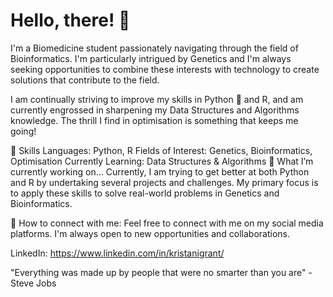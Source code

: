 # Hello, there! 👋
I'm a Biomedicine student passionately navigating through the field of Bioinformatics. I'm particularly intrigued by Genetics and I'm always seeking opportunities to combine these interests with technology to create solutions that contribute to the field.

I am continually striving to improve my skills in Python 🐍 and R, and am currently engrossed in sharpening my Data Structures and Algorithms knowledge. The thrill I find in optimisation is something that keeps me going!

🚀 Skills
Languages: Python, R
Fields of Interest: Genetics, Bioinformatics, Optimisation
Currently Learning: Data Structures & Algorithms
🌱 What I’m currently working on...
Currently, I am trying to get better at both Python and R by undertaking several projects and challenges. My primary focus is to apply these skills to solve real-world problems in Genetics and Bioinformatics.

🤝 How to connect with me:
Feel free to connect with me on my social media platforms. I'm always open to new opportunities and collaborations.

LinkedIn: https://www.linkedin.com/in/kristanigrant/


"Everything was made up by people that were no smarter than you are" - Steve Jobs
